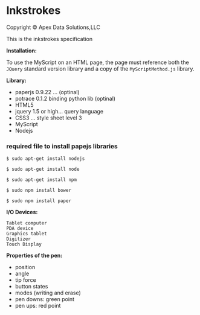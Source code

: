 
# Inkstrokes
Copyright &copy; Apex Data Solutions,LLC

This is the inkstrokes specification

**Installation:**

To use the MyScript on an HTML page, the page must reference both the `JQuery` standard version library and a copy of the `MyScriptMethod.js` library.

**Library:**

- paperjs 0.9.22 ... (optinal)
- potrace 0.1.2 binding python lib (optinal)
- HTML5 
- jquery 1.5 or high... query language
- CSS3 ... style sheet level 3
- MyScript
- Nodejs

### required file to install papejs libraries
`$ sudo apt-get install nodejs`

`$ sudo apt-get install node`

`$ sudo apt-get install npm`

`$ sudo npm install bower`

`$ sudo npm install paper`

**I/O Devices:**

    Tablet computer 
    PDA device
    Graphics tablet
    Digitizer
    Touch Display 

**Properties of the pen:**

- position
- angle
- tip force
- button states
- modes (writing and erase)
- pen downs: green point
- pen ups: red point
